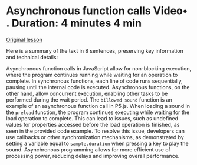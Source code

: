 # Asynchronous function calls Video• . Duration: 4 minutes 4 min

[Original lesson](https://www.coursera.org/learn/uol-introduction-to-programming-2/lecture/MJ687/asynchronous-function-calls)

Here is a summary of the text in 8 sentences, preserving key information and technical details:

Asynchronous function calls in JavaScript allow for non-blocking execution, where the program continues running while waiting for an operation to complete. In synchronous functions, each line of code runs sequentially, pausing until the internal code is executed. Asynchronous functions, on the other hand, allow concurrent execution, enabling other tasks to be performed during the wait period. The `billowed sound` function is an example of an asynchronous function call in P5.js. When loading a sound in the `preload` function, the program continues executing while waiting for the load operation to complete. This can lead to issues, such as undefined values for properties accessed before the load operation is finished, as seen in the provided code example. To resolve this issue, developers can use callbacks or other synchronization mechanisms, as demonstrated by setting a variable equal to `sample.duration` when pressing a key to play the sound. Asynchronous programming allows for more efficient use of processing power, reducing delays and improving overall performance.

